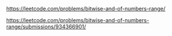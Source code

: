 https://leetcode.com/problems/bitwise-and-of-numbers-range/

https://leetcode.com/problems/bitwise-and-of-numbers-range/submissions/934366901/